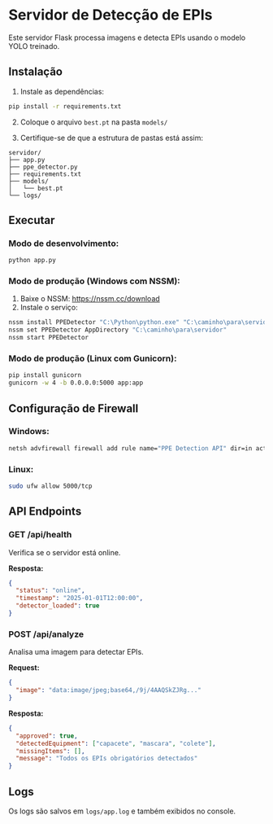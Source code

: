 # Servidor de Detecção de EPIs

Este servidor Flask processa imagens e detecta EPIs usando o modelo YOLO treinado.

## Instalação

1. Instale as dependências:
```bash
pip install -r requirements.txt
```

2. Coloque o arquivo `best.pt` na pasta `models/`

3. Certifique-se de que a estrutura de pastas está assim:
```
servidor/
├── app.py
├── ppe_detector.py
├── requirements.txt
├── models/
│   └── best.pt
└── logs/
```

## Executar

### Modo de desenvolvimento:
```bash
python app.py
```

### Modo de produção (Windows com NSSM):

1. Baixe o NSSM: https://nssm.cc/download
2. Instale o serviço:
```cmd
nssm install PPEDetector "C:\Python\python.exe" "C:\caminho\para\servidor\app.py"
nssm set PPEDetector AppDirectory "C:\caminho\para\servidor"
nssm start PPEDetector
```

### Modo de produção (Linux com Gunicorn):
```bash
pip install gunicorn
gunicorn -w 4 -b 0.0.0.0:5000 app:app
```

## Configuração de Firewall

### Windows:
```cmd
netsh advfirewall firewall add rule name="PPE Detection API" dir=in action=allow protocol=TCP localport=5000
```

### Linux:
```bash
sudo ufw allow 5000/tcp
```

## API Endpoints

### GET /api/health
Verifica se o servidor está online.

**Resposta:**
```json
{
  "status": "online",
  "timestamp": "2025-01-01T12:00:00",
  "detector_loaded": true
}
```

### POST /api/analyze
Analisa uma imagem para detectar EPIs.

**Request:**
```json
{
  "image": "data:image/jpeg;base64,/9j/4AAQSkZJRg..."
}
```

**Resposta:**
```json
{
  "approved": true,
  "detectedEquipment": ["capacete", "mascara", "colete"],
  "missingItems": [],
  "message": "Todos os EPIs obrigatórios detectados"
}
```

## Logs

Os logs são salvos em `logs/app.log` e também exibidos no console.
